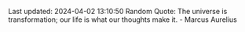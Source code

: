 Last updated: 2024-04-02 13:10:50
Random Quote: The universe is transformation; our life is what our thoughts make it. - Marcus Aurelius